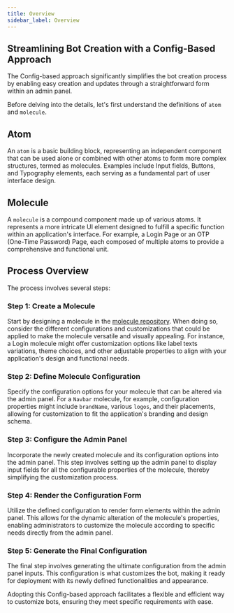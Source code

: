 ```yaml
---
title: Overview
sidebar_label: Overview
---
```




<head>
  <title> Overview </title>
  <meta
    name="description"
    content="your meta content goes here"
  />
</head>



## Streamlining Bot Creation with a Config-Based Approach

The Config-based approach significantly simplifies the bot creation process by enabling easy creation and updates through a straightforward form within an admin panel.

Before delving into the details, let's first understand the definitions of `atom` and `molecule`.

## Atom

An `atom` is a basic building block, representing an independent component that can be used alone or combined with other atoms to form more complex structures, termed as molecules. Examples include Input fields, Buttons, and Typography elements, each serving as a fundamental part of user interface design.

## Molecule

A `molecule` is a compound component made up of various atoms. It represents a more intricate UI element designed to fulfill a specific function within an application's interface. For example, a Login Page or an OTP (One-Time Password) Page, each composed of multiple atoms to provide a comprehensive and functional unit.

## Process Overview

The process involves several steps:

### Step 1: Create a Molecule

Start by designing a molecule in the [molecule repository](https://github.com/SamagraX-Stencil/ui-templates/tree/dev/molecules). When doing so, consider the different configurations and customizations that could be applied to make the molecule versatile and visually appealing. For instance, a Login molecule might offer customization options like label texts variations, theme choices, and other adjustable properties to align with your application's design and functional needs.

### Step 2: Define Molecule Configuration

Specify the configuration options for your molecule that can be altered via the admin panel. For a `Navbar` molecule, for example, configuration properties might include `brandName`, various `logos`, and their placements, allowing for customization to fit the application's branding and design schema.

### Step 3: Configure the Admin Panel

Incorporate the newly created molecule and its configuration options into the admin panel. This step involves setting up the admin panel to display input fields for all the configurable properties of the molecule, thereby simplifying the customization process.

### Step 4: Render the Configuration Form

Utilize the defined configuration to render form elements within the admin panel. This allows for the dynamic alteration of the molecule's properties, enabling administrators to customize the molecule according to specific needs directly from the admin panel.

### Step 5: Generate the Final Configuration

The final step involves generating the ultimate configuration from the admin panel inputs. This configuration is what customizes the bot, making it ready for deployment with its newly defined functionalities and appearance.

Adopting this Config-based approach facilitates a flexible and efficient way to customize bots, ensuring they meet specific requirements with ease.
